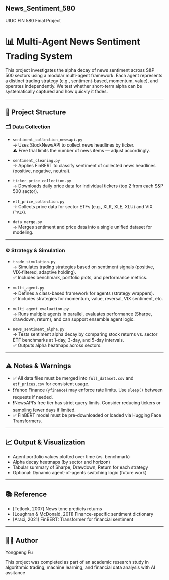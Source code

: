 ## News_Sentiment_580
UIUC FIN 580 Final Project

# 📊 Multi-Agent News Sentiment Trading System

This project investigates the alpha decay of news sentiment across S&P 500 sectors using a modular multi-agent framework. Each agent represents a distinct trading strategy (e.g., sentiment-based, momentum, value), and operates independently. We test whether short-term alpha can be systematically captured and how quickly it fades.

---

## 🧱 Project Structure

### 🗂 Data Collection

- `sentiment_collection_newsapi.py`  
  → Uses StockNewsAPI to collect news headlines by ticker.  
  ⚠️ Free trial limits the number of news items — adjust accordingly.

- `sentiment_cleaning.py`  
  → Applies FinBERT to classify sentiment of collected news headlines (positive, negative, neutral).

- `ticker_price_collection.py`  
  → Downloads daily price data for individual tickers (top 2 from each S&P 500 sector).

- `etf_price_collection.py`  
  → Collects price data for sector ETFs (e.g., XLK, XLE, XLU) and VIX (`^VIX`).

- `data_merge.py`  
  → Merges sentiment and price data into a single unified dataset for modeling.

---

### ⚙️ Strategy & Simulation

- `trade_simulation.py`  
  → Simulates trading strategies based on sentiment signals (positive, VIX-filtered, adaptive holding).  
  ✅ Includes benchmark, portfolio plots, and performance metrics.

- `multi_agent.py`  
  → Defines a class-based framework for agents (strategy wrappers).  
  ✅ Includes strategies for momentum, value, reversal, VIX sentiment, etc.

- `multi_agent_evaluation.py`  
  → Runs multiple agents in parallel, evaluates performance (Sharpe, drawdown, return), and can support ensemble agent logic.

- `news_sentiment_alpha.py`  
  → Tests sentiment alpha decay by comparing stock returns vs. sector ETF benchmarks at 1-day, 3-day, and 5-day intervals.  
  ✅ Outputs alpha heatmaps across sectors.

---

## ⚠️ Notes & Warnings

- ✅ All data files must be merged into `full_dataset.csv` and `etf_prices.csv` for consistent usage.
- ❗️Yahoo Finance (`yfinance`) may enforce rate limits. Use `sleep()` between requests if needed.
- ❗️NewsAPI’s free tier has strict query limits. Consider reducing tickers or sampling fewer days if limited.
- ✅ FinBERT model must be pre-downloaded or loaded via Hugging Face Transformers.

---

## 📈 Output & Visualization

- Agent portfolio values plotted over time (vs. benchmark)
- Alpha decay heatmaps (by sector and horizon)
- Tabular summary of Sharpe, Drawdown, Return for each strategy
- Optional: Dynamic agent-of-agents switching logic (future work)

---

## 📚 Reference

- [Tetlock, 2007] News tone predicts returns  
- [Loughran & McDonald, 2011] Finance-specific sentiment dictionary  
- [Araci, 2021] FinBERT: Transformer for financial sentiment

---

## 👨‍💻 Author
Yongpeng Fu

This project was completed as part of an academic research study in algorithmic trading, machine learning, and financial data analysis with AI assitance
